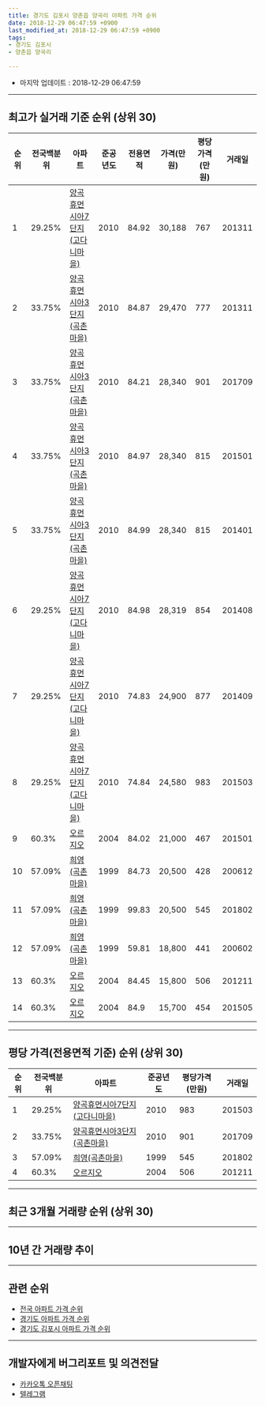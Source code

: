```yaml
---
title: 경기도 김포시 양촌읍 양곡리 아파트 가격 순위
date: 2018-12-29 06:47:59 +0900
last_modified_at: 2018-12-29 06:47:59 +0900
tags:
- 경기도 김포시
- 양촌읍 양곡리

---
```


* 마지막 업데이트 : 2018-12-29 06:47:59

---

## 최고가 실거래 기준 순위 (상위 30)


|순위|전국백분위|아파트|준공년도|전용면적|가격(만원)|평당가격(만원)|거래일|
|---|---|---|---|---|---|---|---|
|1|29.25%|[양곡휴먼시아7단지(고다니마을)](https://search.naver.com/search.naver?query=%EA%B2%BD%EA%B8%B0%EB%8F%84+%EA%B9%80%ED%8F%AC%EC%8B%9C+%EC%96%91%EC%B4%8C%EC%9D%8D+%EC%96%91%EA%B3%A1%EB%A6%AC+%EC%96%91%EA%B3%A1%ED%9C%B4%EB%A8%BC%EC%8B%9C%EC%95%847%EB%8B%A8%EC%A7%80%28%EA%B3%A0%EB%8B%A4%EB%8B%88%EB%A7%88%EC%9D%84%29)|2010|84.92|30,188|767|201311|
|2|33.75%|[양곡휴먼시아3단지(곡촌마을)](https://search.naver.com/search.naver?query=%EA%B2%BD%EA%B8%B0%EB%8F%84+%EA%B9%80%ED%8F%AC%EC%8B%9C+%EC%96%91%EC%B4%8C%EC%9D%8D+%EC%96%91%EA%B3%A1%EB%A6%AC+%EC%96%91%EA%B3%A1%ED%9C%B4%EB%A8%BC%EC%8B%9C%EC%95%843%EB%8B%A8%EC%A7%80%28%EA%B3%A1%EC%B4%8C%EB%A7%88%EC%9D%84%29)|2010|84.87|29,470|777|201311|
|3|33.75%|[양곡휴먼시아3단지(곡촌마을)](https://search.naver.com/search.naver?query=%EA%B2%BD%EA%B8%B0%EB%8F%84+%EA%B9%80%ED%8F%AC%EC%8B%9C+%EC%96%91%EC%B4%8C%EC%9D%8D+%EC%96%91%EA%B3%A1%EB%A6%AC+%EC%96%91%EA%B3%A1%ED%9C%B4%EB%A8%BC%EC%8B%9C%EC%95%843%EB%8B%A8%EC%A7%80%28%EA%B3%A1%EC%B4%8C%EB%A7%88%EC%9D%84%29)|2010|84.21|28,340|901|201709|
|4|33.75%|[양곡휴먼시아3단지(곡촌마을)](https://search.naver.com/search.naver?query=%EA%B2%BD%EA%B8%B0%EB%8F%84+%EA%B9%80%ED%8F%AC%EC%8B%9C+%EC%96%91%EC%B4%8C%EC%9D%8D+%EC%96%91%EA%B3%A1%EB%A6%AC+%EC%96%91%EA%B3%A1%ED%9C%B4%EB%A8%BC%EC%8B%9C%EC%95%843%EB%8B%A8%EC%A7%80%28%EA%B3%A1%EC%B4%8C%EB%A7%88%EC%9D%84%29)|2010|84.97|28,340|815|201501|
|5|33.75%|[양곡휴먼시아3단지(곡촌마을)](https://search.naver.com/search.naver?query=%EA%B2%BD%EA%B8%B0%EB%8F%84+%EA%B9%80%ED%8F%AC%EC%8B%9C+%EC%96%91%EC%B4%8C%EC%9D%8D+%EC%96%91%EA%B3%A1%EB%A6%AC+%EC%96%91%EA%B3%A1%ED%9C%B4%EB%A8%BC%EC%8B%9C%EC%95%843%EB%8B%A8%EC%A7%80%28%EA%B3%A1%EC%B4%8C%EB%A7%88%EC%9D%84%29)|2010|84.99|28,340|815|201401|
|6|29.25%|[양곡휴먼시아7단지(고다니마을)](https://search.naver.com/search.naver?query=%EA%B2%BD%EA%B8%B0%EB%8F%84+%EA%B9%80%ED%8F%AC%EC%8B%9C+%EC%96%91%EC%B4%8C%EC%9D%8D+%EC%96%91%EA%B3%A1%EB%A6%AC+%EC%96%91%EA%B3%A1%ED%9C%B4%EB%A8%BC%EC%8B%9C%EC%95%847%EB%8B%A8%EC%A7%80%28%EA%B3%A0%EB%8B%A4%EB%8B%88%EB%A7%88%EC%9D%84%29)|2010|84.98|28,319|854|201408|
|7|29.25%|[양곡휴먼시아7단지(고다니마을)](https://search.naver.com/search.naver?query=%EA%B2%BD%EA%B8%B0%EB%8F%84+%EA%B9%80%ED%8F%AC%EC%8B%9C+%EC%96%91%EC%B4%8C%EC%9D%8D+%EC%96%91%EA%B3%A1%EB%A6%AC+%EC%96%91%EA%B3%A1%ED%9C%B4%EB%A8%BC%EC%8B%9C%EC%95%847%EB%8B%A8%EC%A7%80%28%EA%B3%A0%EB%8B%A4%EB%8B%88%EB%A7%88%EC%9D%84%29)|2010|74.83|24,900|877|201409|
|8|29.25%|[양곡휴먼시아7단지(고다니마을)](https://search.naver.com/search.naver?query=%EA%B2%BD%EA%B8%B0%EB%8F%84+%EA%B9%80%ED%8F%AC%EC%8B%9C+%EC%96%91%EC%B4%8C%EC%9D%8D+%EC%96%91%EA%B3%A1%EB%A6%AC+%EC%96%91%EA%B3%A1%ED%9C%B4%EB%A8%BC%EC%8B%9C%EC%95%847%EB%8B%A8%EC%A7%80%28%EA%B3%A0%EB%8B%A4%EB%8B%88%EB%A7%88%EC%9D%84%29)|2010|74.84|24,580|983|201503|
|9|60.3%|[오르지오](https://search.naver.com/search.naver?query=%EA%B2%BD%EA%B8%B0%EB%8F%84+%EA%B9%80%ED%8F%AC%EC%8B%9C+%EC%96%91%EC%B4%8C%EC%9D%8D+%EC%96%91%EA%B3%A1%EB%A6%AC+%EC%98%A4%EB%A5%B4%EC%A7%80%EC%98%A4)|2004|84.02|21,000|467|201501|
|10|57.09%|[희영(곡촌마을)](https://search.naver.com/search.naver?query=%EA%B2%BD%EA%B8%B0%EB%8F%84+%EA%B9%80%ED%8F%AC%EC%8B%9C+%EC%96%91%EC%B4%8C%EC%9D%8D+%EC%96%91%EA%B3%A1%EB%A6%AC+%ED%9D%AC%EC%98%81%28%EA%B3%A1%EC%B4%8C%EB%A7%88%EC%9D%84%29)|1999|84.73|20,500|428|200612|
|11|57.09%|[희영(곡촌마을)](https://search.naver.com/search.naver?query=%EA%B2%BD%EA%B8%B0%EB%8F%84+%EA%B9%80%ED%8F%AC%EC%8B%9C+%EC%96%91%EC%B4%8C%EC%9D%8D+%EC%96%91%EA%B3%A1%EB%A6%AC+%ED%9D%AC%EC%98%81%28%EA%B3%A1%EC%B4%8C%EB%A7%88%EC%9D%84%29)|1999|99.83|20,500|545|201802|
|12|57.09%|[희영(곡촌마을)](https://search.naver.com/search.naver?query=%EA%B2%BD%EA%B8%B0%EB%8F%84+%EA%B9%80%ED%8F%AC%EC%8B%9C+%EC%96%91%EC%B4%8C%EC%9D%8D+%EC%96%91%EA%B3%A1%EB%A6%AC+%ED%9D%AC%EC%98%81%28%EA%B3%A1%EC%B4%8C%EB%A7%88%EC%9D%84%29)|1999|59.81|18,800|441|200602|
|13|60.3%|[오르지오](https://search.naver.com/search.naver?query=%EA%B2%BD%EA%B8%B0%EB%8F%84+%EA%B9%80%ED%8F%AC%EC%8B%9C+%EC%96%91%EC%B4%8C%EC%9D%8D+%EC%96%91%EA%B3%A1%EB%A6%AC+%EC%98%A4%EB%A5%B4%EC%A7%80%EC%98%A4)|2004|84.45|15,800|506|201211|
|14|60.3%|[오르지오](https://search.naver.com/search.naver?query=%EA%B2%BD%EA%B8%B0%EB%8F%84+%EA%B9%80%ED%8F%AC%EC%8B%9C+%EC%96%91%EC%B4%8C%EC%9D%8D+%EC%96%91%EA%B3%A1%EB%A6%AC+%EC%98%A4%EB%A5%B4%EC%A7%80%EC%98%A4)|2004|84.9|15,700|454|201505|


---

## 평당 가격(전용면적 기준) 순위 (상위 30)


|순위|전국백분위|아파트|준공년도|평당가격(만원)|거래일|
|---|---|---|---|---|---|
|1|29.25%|[양곡휴먼시아7단지(고다니마을)](https://search.naver.com/search.naver?query=%EA%B2%BD%EA%B8%B0%EB%8F%84+%EA%B9%80%ED%8F%AC%EC%8B%9C+%EC%96%91%EC%B4%8C%EC%9D%8D+%EC%96%91%EA%B3%A1%EB%A6%AC+%EC%96%91%EA%B3%A1%ED%9C%B4%EB%A8%BC%EC%8B%9C%EC%95%847%EB%8B%A8%EC%A7%80%28%EA%B3%A0%EB%8B%A4%EB%8B%88%EB%A7%88%EC%9D%84%29)|2010|983|201503|
|2|33.75%|[양곡휴먼시아3단지(곡촌마을)](https://search.naver.com/search.naver?query=%EA%B2%BD%EA%B8%B0%EB%8F%84+%EA%B9%80%ED%8F%AC%EC%8B%9C+%EC%96%91%EC%B4%8C%EC%9D%8D+%EC%96%91%EA%B3%A1%EB%A6%AC+%EC%96%91%EA%B3%A1%ED%9C%B4%EB%A8%BC%EC%8B%9C%EC%95%843%EB%8B%A8%EC%A7%80%28%EA%B3%A1%EC%B4%8C%EB%A7%88%EC%9D%84%29)|2010|901|201709|
|3|57.09%|[희영(곡촌마을)](https://search.naver.com/search.naver?query=%EA%B2%BD%EA%B8%B0%EB%8F%84+%EA%B9%80%ED%8F%AC%EC%8B%9C+%EC%96%91%EC%B4%8C%EC%9D%8D+%EC%96%91%EA%B3%A1%EB%A6%AC+%ED%9D%AC%EC%98%81%28%EA%B3%A1%EC%B4%8C%EB%A7%88%EC%9D%84%29)|1999|545|201802|
|4|60.3%|[오르지오](https://search.naver.com/search.naver?query=%EA%B2%BD%EA%B8%B0%EB%8F%84+%EA%B9%80%ED%8F%AC%EC%8B%9C+%EC%96%91%EC%B4%8C%EC%9D%8D+%EC%96%91%EA%B3%A1%EB%A6%AC+%EC%98%A4%EB%A5%B4%EC%A7%80%EC%98%A4)|2004|506|201211|


---

## 최근 3개월 거래량 순위 (상위 30)


<div style="width:100%;">
    <canvas id="deal_count_ranking" height="250"></canvas>
</div>


<script>
new Chart(document.getElementById("deal_count_ranking"), {
    type: 'horizontalBar',
    data: {
        labels: ['양곡휴먼시아3단지(곡촌마을)', '양곡휴먼시아7단지(고다니마을)', '희영(곡촌마을)'],
        datasets: [{
            label: '실거래 수',
            data: [7, 6, 2],
            borderColor: "rgba(255, 0, 128, 1)",
            backgroundColor: "rgba(255, 0, 128, 0.5)",
            fill: false,
        }]
    },
    options: {
        responsive: true,
        title: {
            display: true,
            text: '최근 3개월 거래량 순위'
        },
        tooltips: {
            mode: 'index',
            intersect: false,
            callbacks: {
                title: function(tooltipItems, data) {
                    return "실거래 수:";
                },
                label: function(tooltipItem, data) {
                    return data.labels[tooltipItem.index] + ": " + tooltipItem.xLabel;
                }
            }
        },
        hover: {
            mode: 'nearest',
            intersect: true
        },
        scales: {
            xAxes: [{
                display: true,
                scaleLabel: {
                    display: true,
                    labelString: '실거래 수'
                },
                ticks: {
                    suggestedMin: 0,
                }
            }],
            yAxes: [{
                display: true,
                ticks: {
                    autoSkip: false,
                    callback: function(value, index, values) {
                        if (value.length > 15)
                            return value.substr(0, 13) + "...";
                        else
                            return value;
                    }
                },
                scaleLabel: {
                    display: false,
                }
            }]
        }
    }
});

</script>


---

## 10년 간 거래량 추이


<div style="width:100%;">
    <canvas id="deal_progress" height="250"></canvas>
</div>

<script>
new Chart(document.getElementById("deal_progress"), {
    type: 'line',
    data: {
        labels: ['200812','200901','200902','200903','200904','200905','200906','200907','200908','200909','200910','200911','200912','201001','201002','201003','201004','201005','201006','201007','201008','201009','201010','201011','201012','201101','201102','201103','201104','201105','201106','201107','201108','201109','201110','201111','201112','201201','201202','201203','201204','201205','201206','201207','201208','201209','201210','201211','201212','201301','201302','201303','201304','201305','201306','201307','201308','201309','201310','201311','201312','201401','201402','201403','201404','201405','201406','201407','201408','201409','201410','201411','201412','201501','201502','201503','201504','201505','201506','201507','201508','201509','201510','201511','201512','201601','201602','201603','201604','201605','201606','201607','201608','201609','201610','201611','201612','201701','201702','201703','201704','201705','201706','201707','201708','201709','201710','201711','201712','201801','201802','201803','201804','201805','201806','201807','201808','201809','201810','201811','201812'],
        datasets: [{
            label: '실거래 수',
            pointRadius: 1,
            data: [0, 1, 5, 1, 1, 2, 0, 1, 0, 2, 2, 0, 0, 2, 1, 0, 0, 0, 0, 2, 1, 4, 7, 6, 7, 3, 3, 5, 3, 2, 1, 2, 1, 1, 0, 3, 1, 2, 2, 3, 5, 2, 5, 2, 0, 4, 4, 5, 3, 1, 4, 1, 0, 6, 2, 2, 3, 3, 3, 5, 6, 1, 3, 4, 5, 3, 5, 2, 5, 3, 9, 2, 2, 7, 5, 16, 15, 11, 7, 10, 10, 16, 25, 20, 8, 9, 8, 7, 6, 8, 9, 8, 9, 4, 6, 6, 7, 5, 3, 5, 3, 7, 10, 5, 13, 5, 6, 6, 4, 2, 6, 4, 7, 1, 2, 4, 4, 10, 10, 3, 2],
            borderColor: "rgba(255, 201, 14, 1)",
            backgroundColor: "rgba(255, 201, 14, 0.5)",
            fill: true,
        }]
    },
    options: {
        responsive: true,
        title: {
            display: true,
            text: '10년간 거래량 추이'
        },
        tooltips: {
            mode: 'index',
            intersect: false,
        },
        hover: {
            mode: 'nearest',
            intersect: true
        },
        scales: {
            xAxes: [{
                display: true,
                scaleLabel: {
                    display: true,
                    labelString: '년/월'
                }
            }],
            yAxes: [{
                display: true,
                ticks: {
                    suggestedMin: 0,
                },
                scaleLabel: {
                    display: true,
                    labelString: '실거래 수'
                }
            }]
        }
    }
});

</script>


---

## 관련 순위

- [전국 아파트 가격 순위](https://inasie.github.io/apt-ranking/전국)
- [경기도 아파트 가격 순위](https://inasie.github.io/apt-ranking/경기도)
- [경기도 김포시 아파트 가격 순위](https://inasie.github.io/apt-ranking/경기도-김포시)


---

## 개발자에게 버그리포트 및 의견전달

- [카카오톡 오픈채팅](https://open.kakao.com/o/gLJUAP4)
- [텔레그램](https://t.me/inasie)

